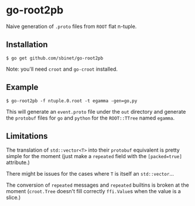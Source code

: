 go-root2pb
==========

Naive generation of ``.proto`` files from ``ROOT`` flat n-tuple.

Installation
------------

```
$ go get github.com/sbinet/go-root2pb
```

Note: you'll need ``croot`` and ``go-croot`` installed.

Example
-------

```
$ go-root2pb -f ntuple.0.root -t egamma -gen=go,py
```

This will generate an ``event.proto`` file under the ``out`` directory
and generate the ``protobuf`` files for ``go`` and ``python`` for the
``ROOT::TTree`` named ``egamma``.

Limitations
-----------

The translation of ``std::vector<T>`` into their ``protobuf``
equivalent is pretty simple for the moment (just make a ``repeated``
field with the ``[packed=true]`` attribute.)

There might be issues for the cases where ``T`` is itself an
``std::vector``...

The conversion of ``repeated`` messages and ``repeated`` builtins is
broken at the moment (``croot.Tree`` doesn't fill correctly
``ffi.Value``s when the value is a slice.)

